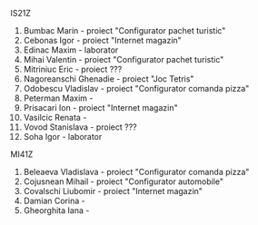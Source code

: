 IS21Z
1. Bumbac Marin - proiect "Configurator pachet turistic"
2. Cebonas Igor - proiect "Internet magazin"
3. Edinac Maxim - laborator
4. Mihai Valentin - proiect "Configurator pachet turistic"
5. Mitriniuc Eric - proiect ???
6. Nagoreanschi Ghenadie - proiect "Joc Tetris"
7. Odobescu Vladislav - proiect "Configurator comanda pizza"
8. Peterman Maxim - 
9. Prisacari Ion - proiect "Internet magazin"
10. Vasilcic Renata - 
11. Vovod Stanislava - proiect ???
12. Soha Igor - laborator

MI41Z

1. Beleaeva Vladislava - proiect "Configurator comanda pizza"
2. Cojusnean Mihail - proiect "Configurator automobile"
3. Covalschi Liubomir - proiect "Internet magazin"
4. Damian Corina - 
5. Gheorghita Iana - 
